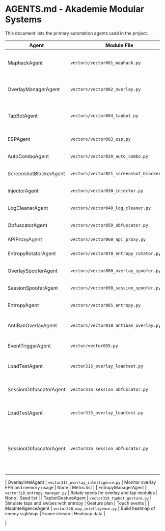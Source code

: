 # AGENTS.md - Akademie Modular Systems

This document lists the primary automation agents used in the project.

| Agent                | Module File                  | Responsibility                               | Inputs        | Outputs       |
|----------------------|------------------------------|----------------------------------------------|---------------|---------------|
| MaphackAgent         | `vectors/vector001_maphack.py` | Reveal enemy positions and draw ESP boxes   | Frame stream  | Overlay rects |
| OverlayManagerAgent  | `vectors/vector002_overlay.py` | Manage overlay visibility and frame updates | Frame stream  | Rendered UI   |
| TapBotAgent          | `vectors/vector004_tapbot.py`  | Send randomized tap commands                | None          | Touch events  |
| ESPAgent             | `vectors/vector003_esp.py`     | Draw entity boxes on overlay                | Frame stream  | Box count     |
| AutoComboAgent       | `vectors/vector020_auto_combo.py` | Execute skill combos                       | Combo list    | Skill log     |
| ScreenshotBlockerAgent | `vectors/vector021_screenshot_blocker.py` | Hide overlay during screenshots | Events        | Blocks        |
| InjectorAgent        | `vectors/vector030_injector.py` | Dynamically load modules                    | Module list   | Loaded count  |
| LogCleanerAgent      | `vectors/vector040_log_cleaner.py` | Remove overlay/audit logs                 | Directory     | Files cleaned |
| ObfuscatorAgent      | `vectors/vector050_obfuscator.py` | Rename files for stealth                   | File list     | New paths     |
| APIProxyAgent        | `vectors/vector060_api_proxy.py` | Proxy and log API calls                    | Requests      | Responses     |
| EntropyRotatorAgent  | `vectors/vector070_entropy_rotator.py` | Rotate overlay seeds                      | None          | Seed list     |
| OverlaySpooferAgent  | `vectors/vector080_overlay_spoofer.py` | Spoof overlay window names                | Name opt      | New name      |
| SessionSpooferAgent  | `vectors/vector090_session_spoofer.py` | Generate fake session IDs                 | None          | Session ID    |
| EntropyAgent         | `vectors/vector005_entropy.py` | Rotate random seeds for other modules       | None          | New entropy   |
| AntiBanOverlayAgent  | `vectors/vector010_antiban_overlay.py` | Hide overlay on screenshot events         | Events        | Clean state   |
| EventTriggerAgent | `vector/vector055.py` | Detect in-game trigger events | Event list | Matched events |
| LoadTestAgent        | `vector315_overlay_loadtest.py`        | Overlay stress/load cycles                | cycles config | Remaining handles |
| SessionObfuscatorAgent | `vector316_session_obfuscator.py` | Randomize session IDs and overlay names | None | New session ID |
| LoadTestAgent        | `vector315_overlay_loadtest.py`        | Overlay stress/load cycles                | cycles config | Remaining handles |
| SessionObfuscatorAgent | `vector316_session_obfuscator.py` | Randomize session IDs and overlay names | None | New session codex/develop-and-document-modular-agents-for-akademie-system

| OverlayIntelAgent | `vector317_overlay_intelligence.py` | Monitor overlay FPS and memory usage | None | Metric list |
| EntropyManagerAgent | `vector318_entropy_manager.py` | Rotate seeds for overlay and tap modules | None | Seed list |
| TapbotGestureAgent | `vector319_tapbot_gesture.py` | Simulate taps and swipes with entropy | Gesture plan | Touch events |
| MapIntelligenceAgent | `vector320_map_intelligence.py` | Build heatmap of enemy sightings | Frame stream | Heatmap data |

| 
